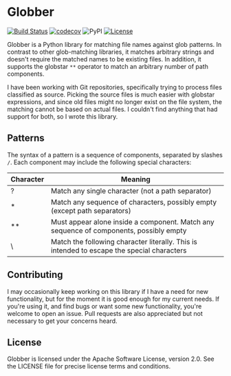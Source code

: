 # Globber

[![Build Status](https://travis-ci.com/asharov/globber.svg?branch=master)](https://travis-ci.com/asharov/globber)
[![codecov](https://codecov.io/gh/asharov/globber/branch/master/graph/badge.svg)](https://codecov.io/gh/asharov/globber)
![PyPI](https://img.shields.io/pypi/v/globber)
[![License](https://img.shields.io/badge/License-Apache%202.0-blue.svg)](https://opensource.org/licenses/Apache-2.0)

Globber is a Python library for matching file names against
glob patterns. In contrast to other glob-matching libraries,
it matches arbitrary strings and doesn't require the matched
names to be existing files. In addition, it supports the
globstar `**` operator to match an arbitrary number of path
components.

I have been working with Git repositories, specifically trying
to process files classified as source. Picking the source files
is much easier with globstar expressions, and since old files
might no longer exist on the file system, the matching cannot
be based on actual files. I couldn't find anything that had
support for both, so I wrote this library.

## Patterns

The syntax of a pattern is a sequence of components, separated
by slashes `/`. Each component may include the following
special characters:

Character | Meaning
----------|--------
?         | Match any single character (not a path separator)
\*        | Match any sequence of characters, possibly empty (except path separators)
\**       | Must appear alone inside a component. Match any sequence of components, possibly empty
\         | Match the following character literally. This is intended to escape the special characters

## Contributing

I may occasionally keep working on this library if I have a need
for new functionality, but for the moment it is good enough for
my current needs. If you're using it, and find bugs or want
some new functionality, you're welcome to open an issue. Pull
requests are also appreciated but not necessary to get your
concerns heard.

## License

Globber is licensed under the Apache Software License, version
2.0. See the LICENSE file for precise license terms and
conditions.
